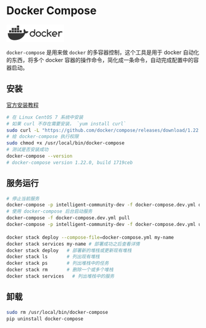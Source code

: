 Docker Compose
===

![](./logo.png)

`docker-compose` 是用来做 `docker` 的多容器控制，这个工具是用于 docker 自动化的东西，将多个 docker 容器的操作命令，简化成一条命令，自动完成配置中的容器启动。

## 安装

[官方安装教程](https://docs.docker.com/compose/install/#install-compose)

```bash
# 在 Linux CentOS 7 系统中安装
# 如果 curl 不存在需要安装， `yum install curl`
sudo curl -L "https://github.com/docker/compose/releases/download/1.22.0/docker-compose-$(uname -s)-$(uname -m)" -o /usr/local/bin/docker-compose
# 给 docker-compose 执行权限
sudo chmod +x /usr/local/bin/docker-compose
# 测试是否安装成功
docker-compose --version
# docker-compose version 1.22.0, build 1719ceb
```

## 服务运行

```bash
# 停止当前服务
docker-compose -p intelligent-community-dev -f docker-compose.dev.yml down
# 使用 docker-compose 后台启动服务
docker-compose -f docker-compose.dev.yml pull
docker-compose -p intelligent-community-dev -f docker-compose.dev.yml up -d

docker stack deploy --compose-file=docker-compose.yml my-name
docker stack services my-name # 部署成功之后查看详情
docker stack deploy	  # 部署新的堆栈或更新现有堆栈
docker stack ls	      # 列出现有堆栈
docker stack ps	      # 列出堆栈中的任务
docker stack rm	      # 删除一个或多个堆栈
docker stack services	# 列出堆栈中的服务
```

## 卸载

```bash
sudo rm /usr/local/bin/docker-compose
pip uninstall docker-compose
```